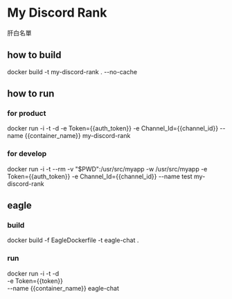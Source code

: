 # My Discord Rank
肝白名單

## how to build

docker build -t my-discord-rank . --no-cache

## how to run

### for product
docker run -i -t -d
 -e Token={{auth_token}}
 -e Channel_Id={{channel_id}}
 --name {{container_name}} my-discord-rank

### for develop
docker run -i -t --rm -v "$PWD":/usr/src/myapp -w /usr/src/myapp 
 -e Token={{auth_token}}
 -e Channel_Id={{channel_id}}
 --name test my-discord-rank
## eagle
### build
docker build -f EagleDockerfile -t eagle-chat .
### run
docker run -i -t -d \
 -e Token={{token}} \
 --name {{container_name}} eagle-chat
